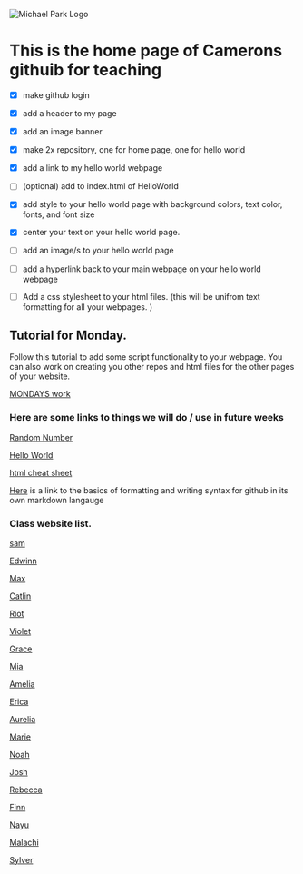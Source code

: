 ![Michael Park Logo](https://michaelpark.school.nz/wp-content/uploads/2021/06/mps-logo.svg)

# This is the home page of Camerons githuib for teaching

- [x] make github login
- [x] add a header to my page
- [x] add an image banner
- [x] make 2x repository, one for home page, one for hello world
- [x] add a link to my hello world webpage
- [ ] (optional) add to index.html of HelloWorld
- [x] add style to your hello world page with background colors, text color, fonts, and font size
- [x] center your text on your hello world page.
- [ ] add an image/s to your hello world page
- [ ] add a hyperlink back to your main webpage on your hello world webpage
- [ ] Add a css stylesheet to your html files. (this will be unifrom text formatting for all your webpages. )



## Tutorial for Monday. 

Follow this tutorial to add some script functionality to your webpage. You can also work on creating you other repos and html files for the other pages of your website. 

[MONDAYS work](https://www.tutorialspoint.com/html/html_scripts.htm)

<!-- 
https://www.youtube.com/watch?v=dcTiiYuC2AM&ab_channel=PixemWeb
-->


### Here are some links to things we will do / use in future weeks



[Random Number](https://mpscam.github.io/RandomNum/)

[Hello World](https://mpscam.github.io/helloworld/)

[html cheat sheet](https://www.w3schools.com/html/html_intro.asp)



[Here](https://docs.github.com/en/get-started/writing-on-github/getting-started-with-writing-and-formatting-on-github/basic-writing-and-formatting-syntax) is a link to the basics of formatting and writing syntax for github in its own markdown langauge


### Class website list.

[sam](https://malachiscute.github.io)

[Edwinn](https://Edwinnwong.github.io)

[Max](https://skuxdlx.github.io)

[Catlin](https://chocomelody1.github.io)

[Riot](https://rosie080.github.io)

[Violet](https://altoclef24.github.io)

[Grace](https://gibbons07.github.io)

[Mia](https://koikoiyooniverse.github.io)

[Amelia](https://fartingwizard.github.io)

[Erica](https://ericalp2024.github.io)

[Aurelia](https://aurelia2024.github.io)

[Marie](https://mariee2024.github.io)

[Noah](https://n0ahr.github.io)

[Josh](https://melonmuncher911.github.io)

[Rebecca](https://4ur0.github.io)

[Finn](https://finnwurray.github.io)

[Nayu](https://nhazuki.github.io)

[Malachi](https://ihcalamseivad.github.io)

[Sylver](https://explodingbananas.github.io)
  









